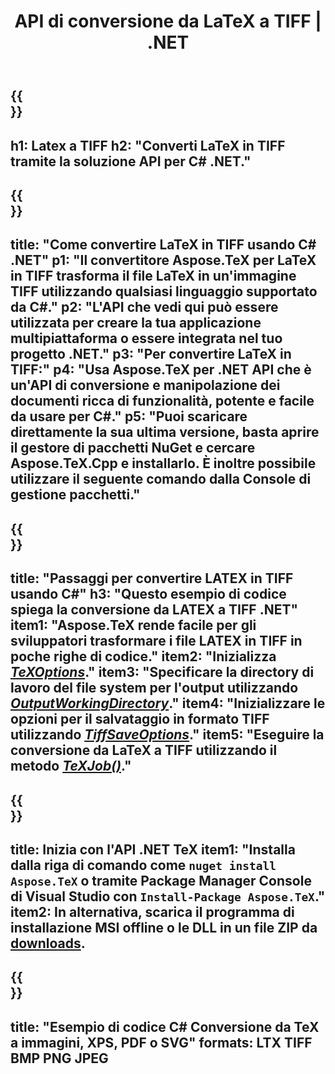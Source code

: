 ﻿---
translation: true
template: /_templates/_conversion-child-net.md
title: API di conversione da LaTeX a TIFF | .NET
description: Funzionalità di conversione da LaTeX a TIFF. Integra questa libreria .NET in sede nel tuo progetto o usa applicazioni multipiattaforma per convertire LaTeX in TIFF.
keywords: latex a tiff api net, latex2tiff integra c#
url: /net/conversion/latex-to-tiff/
family: tex
platformtag: net
feature: conversion
informat: LATEX
outformat: TIFF
otherformats: BMP PNG JPEG PDF SVG XPS
---
{{<section banner>}}
---
h1: Latex a TIFF
h2: "Converti LaTeX in TIFF tramite la soluzione API per C# .NET."
---

{{<section overview>}}
---
title: "Come convertire LaTeX in TIFF usando C# .NET"
p1: "Il convertitore Aspose.TeX per LaTeX in TIFF trasforma il file LaTeX in un'immagine TIFF utilizzando qualsiasi linguaggio supportato da C#."
p2: "L'API che vedi qui può essere utilizzata per creare la tua applicazione multipiattaforma o essere integrata nel tuo progetto .NET."
p3: "Per convertire LaTeX in TIFF:"
p4: "Usa Aspose.TeX per .NET API che è un'API di conversione e manipolazione dei documenti ricca di funzionalità, potente e facile da usare per C#."
p5: "Puoi scaricare direttamente la sua ultima versione, basta aprire il gestore di pacchetti NuGet e cercare Aspose.TeX.Cpp e installarlo. È inoltre possibile utilizzare il seguente comando dalla Console di gestione pacchetti."
---

{{<section feature1>}}
---
title: "Passaggi per convertire LATEX in TIFF usando C#"
h3: "Questo esempio di codice spiega la conversione da LATEX a TIFF .NET"
item1: "Aspose.TeX rende facile per gli sviluppatori trasformare i file LATEX in TIFF in poche righe di codice."
item2: "Inizializza [*TeXOptions*](https://reference.aspose.com/tex/net/aspose.tex/texoptions/)."
item3: "Specificare la directory di lavoro del file system per l'output utilizzando [*OutputWorkingDirectory*](https://reference.aspose.com/tex/net/aspose.tex/texoptions/outputworkingdirectory/)."
item4: "Inizializzare le opzioni per il salvataggio in formato TIFF utilizzando [*TiffSaveOptions*](https://reference.aspose.com/tex/net/aspose.tex.presentation.image/tiffsaveoptions/)."
item5: "Eseguire la conversione da LaTeX a TIFF utilizzando il metodo [*TeXJob()*](https://reference.aspose.com/tex/net/aspose.tex/texjob/)."
---

{{<section feature2>}}
---
title: Inizia con l'API .NET TeX
item1: "Installa dalla riga di comando come ```nuget install Aspose.TeX``` o tramite Package Manager Console di Visual Studio con ```Install-Package Aspose.TeX```."
item2: In alternativa, scarica il programma di installazione MSI offline o le DLL in un file ZIP da [downloads](https://downloads.aspose.com/tex/net).
---

{{<section widget>}}
---
title: "Esempio di codice C# Conversione da TeX a immagini, XPS, PDF o SVG"
formats: LTX TIFF BMP PNG JPEG
---
